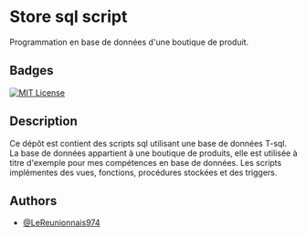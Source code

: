 # Store sql script

Programmation en base de données d'une boutique de produit.

## Badges

[![MIT License](https://img.shields.io/badge/License-MIT-green.svg)](https://choosealicense.com/licenses/mit/)

## Description

Ce dépôt est contient des scripts sql utilisant une base de données T-sql.
La base de données appartient à une boutique de produits, elle est utilisée à titre d'exemple pour mes compétences en base de données.
Les scripts implémentes des vues, fonctions, procédures stockées et des triggers.

## Authors

- [@LeReunionnais974](https://github.com/LeReunionnais974)
